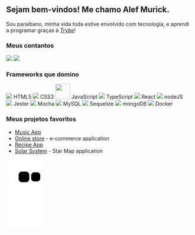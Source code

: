 ## Sejam bem-vindos! Me chamo Alef Murick.

 Sou paraibano, minha vida toda estive envolvido com tecnologia, e aprendi a programar graças à _[Trybe](https://www.betrybe.com/)_!

### Meus contantos
<a href="mailto:alefmurick@hotmail.com"><img src="https://img.shields.io/badge/Microsoft_Outlook-0078D4?style=for-the-badge&logo=microsoft-outlook&logoColor=white"></a> <a href="https://www.https://www.linkedin.com/in/alef-murick/"><img src="https://img.shields.io/badge/LinkedIn-0077B5?style=for-the-badge&logo=linkedin&logoColor=white"></a>

### Frameworks que domino

   <div>
     <img src="https://cdn.jsdelivr.net/gh/devicons/devicon/icons/html5/html5-original-wordmark.svg" width="40" heigth="40" /> 
     HTML5
     <img src="https://cdn.jsdelivr.net/gh/devicons/devicon/icons/css3/css3-original-wordmark.svg" width="40" heigth="40" /> 
     CSS3
      <img src="https://cdn.jsdelivr.net/gh/devicons/devicon/icons/javascript/javascript-plain.svg" width="40" height="40"/>
      JavaScript
      <img src="https://cdn.jsdelivr.net/gh/devicons/devicon/icons/typescript/typescript-plain.svg" width="40" heigth="40" />
      TypeScript
      <img src="https://cdn.jsdelivr.net/gh/devicons/devicon/icons/react/react-original-wordmark.svg" width="40" heigth="40" /> 
      React
      <img src="https://cdn.jsdelivr.net/gh/devicons/devicon/icons/nodejs/nodejs-original-wordmark.svg" width="40" heigth="40" />
      nodeJS
    </div>
    <div>
      <img src="https://cdn.jsdelivr.net/gh/devicons/devicon/icons/jest/jest-plain.svg" width="40" heigth="40" /> 
      Jester
      <img src="https://cdn.jsdelivr.net/gh/devicons/devicon/icons/mocha/mocha-plain.svg" width="40" heigth="40" /> 
      Mocha
      <img src="https://cdn.jsdelivr.net/gh/devicons/devicon/icons/mysql/mysql-original-wordmark.svg" width="40" heigth="40" /> 
      MySQL
      <img src="https://cdn.jsdelivr.net/gh/devicons/devicon/icons/sequelize/sequelize-original.svg" width="40" heigth="40"  />
      Sequelize
      <img src="https://cdn.jsdelivr.net/gh/devicons/devicon/icons/mongodb/mongodb-plain-wordmark.svg" width="40" heigth="40" />
      mongoDB
      <img src="https://cdn.jsdelivr.net/gh/devicons/devicon/icons/docker/docker-plain-wordmark.svg" width="40" heigth="40" /> 
      Docker
    </div>

### Meus projetos favoritos
* <a href="https://github.com/Alef-Murick/music-app">Music App</a>
* <a href="https://github.com/Alef-Murick/online-store">Online store</a> - e-commerce application
* <a href="https://github.com/Alef-Murick/recipes-app-project">Recipe App</a>
* <a href="https://github.com/Alef-Murick/solar-system">Solar System</a> - Star Map application

![Snake animation](https://github.com/Alef-Murick/Alef-Murick/blob/output/github-contribution-grid-snake.svg)

